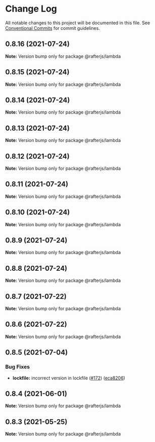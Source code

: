 # Change Log

All notable changes to this project will be documented in this file.
See [Conventional Commits](https://conventionalcommits.org) for commit guidelines.

## 0.8.16 (2021-07-24)

**Note:** Version bump only for package @rafterjs/lambda





## 0.8.15 (2021-07-24)

**Note:** Version bump only for package @rafterjs/lambda





## 0.8.14 (2021-07-24)

**Note:** Version bump only for package @rafterjs/lambda





## 0.8.13 (2021-07-24)

**Note:** Version bump only for package @rafterjs/lambda





## 0.8.12 (2021-07-24)

**Note:** Version bump only for package @rafterjs/lambda





## 0.8.11 (2021-07-24)

**Note:** Version bump only for package @rafterjs/lambda





## 0.8.10 (2021-07-24)

**Note:** Version bump only for package @rafterjs/lambda





## 0.8.9 (2021-07-24)

**Note:** Version bump only for package @rafterjs/lambda





## 0.8.8 (2021-07-24)

**Note:** Version bump only for package @rafterjs/lambda





## 0.8.7 (2021-07-22)

**Note:** Version bump only for package @rafterjs/lambda





## 0.8.6 (2021-07-22)

**Note:** Version bump only for package @rafterjs/lambda





## 0.8.5 (2021-07-04)


### Bug Fixes

* **lockfile:** incorrect version in lockfile ([#172](https://github.com/rafterjs/rafter/issues/172)) ([eca8206](https://github.com/rafterjs/rafter/commit/eca820680574c45714a5cf56560b5f41a1553fa1))





## 0.8.4 (2021-06-01)

**Note:** Version bump only for package @rafterjs/lambda

## 0.8.3 (2021-05-25)

**Note:** Version bump only for package @rafterjs/lambda
